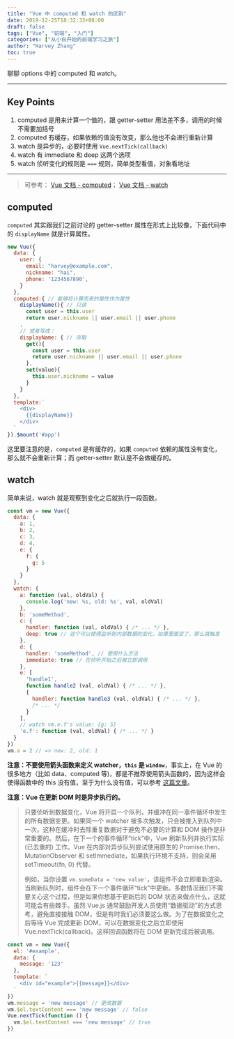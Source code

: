 ```yaml
---
title: "Vue 中 computed 和 watch 的区别"
date: 2019-12-25T18:32:33+08:00
draft: false
tags: ["Vue", "前端", "入门"]
categories: ["从小白开始的前端学习之旅"]
author: "Harvey Zhang"
toc: true
---
```


聊聊 options 中的 computed 和 watch。

<!--more-->

---

## Key Points

1. computed 是用来计算一个值的，跟 getter-setter 用法差不多，调用的时候不需要加括号
2. computed 有缓存，如果依赖的值没有改变，那么他也不会进行重新计算
3. watch 是异步的，必要时使用 `Vue.nextTick(callback)`
4. watch 有 immediate 和 deep 这两个选项
5. watch 侦听变化的规则是 `===` 规则，简单类型看值，对象看地址

---

> 可参考：
> [Vue 文档 - computed](https://cn.vuejs.org/v2/api/#computed)；
> [Vue 文档 - watch](https://cn.vuejs.org/v2/api/#watch)

## computed

`computed` 其实跟我们之前讨论的 getter-setter 属性在形式上比较像，下面代码中的 `displayName` 就是计算属性。

```js
new Vue({
  data: {
    user: {
      email: "harvey@example.com",
      nickname: "hai",
      phone: '1234567890',
    }
  },
  computed:{ // 能够将计算而来的属性作为属性
    displayName(){ // 只读
      const user = this.user
      return user.nickname || user.email || user.phone
    ,
    // 或者写成：
    displayName: { // 存取
      get(){
        const user = this.user
        return user.nickname || user.email || user.phone
      },
      set(value){
        this.user.nickname = value
      }
    }
  },
  template:`
    <div>
      {{displayName}}
    </div>
  `
}).$mount('#app')
```

这里要注意的是，`computed` 是有缓存的，如果 `computed` 依赖的属性没有变化，那么就不会重新计算；而 getter-setter 默认是不会做缓存的。

## watch

简单来说，watch 就是观察到变化之后就执行一段函数。

```js
const vm = new Vue({
  data: {
    a: 1,
    b: 2,
    c: 3,
    d: 4,
    e: {
      f: {
        g: 5
      }
    }
  },
  watch: {
    a: function (val, oldVal) {
      console.log('new: %s, old: %s', val, oldVal)
    },
    b: 'someMethod',
    c: {
      handler: function (val, oldVal) { /* ... */ },
      deep: true // 这个可以使得监听到内部数据的变化，如果里面变了，那么就触发
    },
    d: {
      handler: 'someMethod', // 使用什么方法
      immediate: true // 在侦听开始之后被立即调用
    },
    e: [
      'handle1',
      function handle2 (val, oldVal) { /* ... */ },
      {
        handler: function handle3 (val, oldVal) { /* ... */ },
        /* ... */
      }
    ],
    // watch vm.e.f's value: {g: 5}
    'e.f': function (val, oldVal) { /* ... */ }
  }
})
vm.a = 2 // => new: 2, old: 1
```

**注意：不要使用箭头函数来定义 watcher，`this` 是 `window`**，事实上，在 Vue 的很多地方（比如 data、computed 等)，都是不推荐使用箭头函数的，因为这样会使得函数中的 this 没有值，至于为什么没有值，可以参考 [这篇文章](http://hais-teatime.com/post/再看this/)。

**注意：Vue 在更新 DOM 时是异步执行的。**

> 只要侦听到数据变化，Vue 将开启一个队列，并缓冲在同一事件循环中发生的所有数据变更。如果同一个 watcher 被多次触发，只会被推入到队列中一次。这种在缓冲时去除重复数据对于避免不必要的计算和 DOM 操作是非常重要的。然后，在下一个的事件循环“tick”中，Vue 刷新队列并执行实际 (已去重的) 工作。Vue 在内部对异步队列尝试使用原生的 Promise.then、MutationObserver 和 setImmediate，如果执行环境不支持，则会采用 setTimeout(fn, 0) 代替。
> 
> 例如，当你设置 `vm.someData = 'new value'`，该组件不会立即重新渲染。当刷新队列时，组件会在下一个事件循环“tick”中更新。多数情况我们不需要关心这个过程，但是如果你想基于更新后的 DOM 状态来做点什么，这就可能会有些棘手。虽然 Vue.js 通常鼓励开发人员使用“数据驱动”的方式思考，避免直接接触 DOM，但是有时我们必须要这么做。为了在数据变化之后等待 Vue 完成更新 DOM，可以在数据变化之后立即使用 Vue.nextTick(callback)。这样回调函数将在 DOM 更新完成后被调用。

```js
const vm = new Vue({
  el: '#example',
  data: {
    message: '123'
  },
  template: `
    <div id="example">{{message}}</div>
  `
})
vm.message = 'new message' // 更改数据
vm.$el.textContent === 'new message' // false
Vue.nextTick(function () {
  vm.$el.textContent === 'new message' // true
})
```